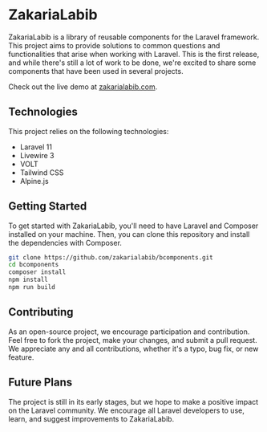# ZakariaLabib

ZakariaLabib is a library of reusable components for the Laravel framework. This project aims to provide solutions to common questions and functionalities that arise when working with Laravel. This is the first release, and while there's still a lot of work to be done, we're excited to share some components that have been used in several projects.

Check out the live demo at [zakarialabib.com](http://zakarialabib.com).

## Technologies

This project relies on the following technologies:

- Laravel 11
- Livewire 3
- VOLT
- Tailwind CSS
- Alpine.js

## Getting Started

To get started with ZakariaLabib, you'll need to have Laravel and Composer installed on your machine. Then, you can clone this repository and install the dependencies with Composer.

```bash
git clone https://github.com/zakarialabib/bcomponents.git
cd bcomponents
composer install
npm install 
npm run build
```

## Contributing
As an open-source project, we encourage participation and contribution. Feel free to fork the project, make your changes, and submit a pull request. We appreciate any and all contributions, whether it's a typo, bug fix, or new feature.

## Future Plans
The project is still in its early stages, but we hope to make a positive impact on the Laravel community. We encourage all Laravel developers to use, learn, and suggest improvements to ZakariaLabib.